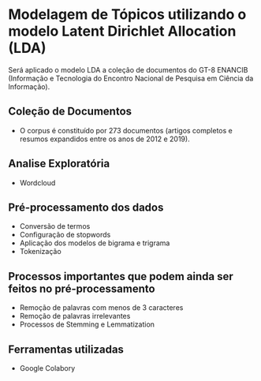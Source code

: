 # Modelagem de Tópicos utilizando o modelo Latent Dirichlet Allocation (LDA)

Será aplicado o modelo LDA a coleção de documentos do GT-8 ENANCIB (Informação e Tecnologia do Encontro Nacional de Pesquisa em Ciência da Informação).

## Coleção de Documentos
* O corpus é constituído por 273 documentos (artigos completos e resumos expandidos entre os anos de 2012 e 2019).

## Analise Exploratória
* Wordcloud

## Pré-processamento dos dados
* Conversão de termos
* Configuração de stopwords
* Aplicação dos modelos de bigrama e trigrama
* Tokenização

## Processos importantes que podem ainda ser feitos no pré-processamento
* Remoção de palavras com menos de 3 caracteres
* Remoção de palavras irrelevantes
* Processos de Stemming e Lemmatization

## Ferramentas utilizadas
* Google Colabory
